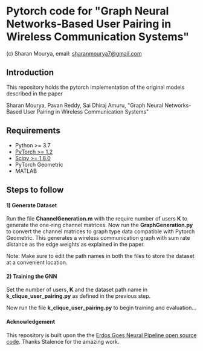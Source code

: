# Pytorch code for "Graph Neural Networks-Based User Pairing in Wireless Communication Systems"
(c) Sharan Mourya, email: sharanmourya7@gmail.com
## Introduction
This repository holds the pytorch implementation of the original models described in the paper

Sharan Mourya, Pavan Reddy, Sai Dhiraj Amuru, "Graph Neural Networks-Based User Pairing in Wireless Communication Systems"

## Requirements
- Python >= 3.7
- [PyTorch >= 1.2](https://pytorch.org/get-started/locally/)
- [Scipy >= 1.8.0](https://scipy.org/install/)
- PyTorch Geometric
- MATLAB


## Steps to follow

#### 1) Generate Dataset

Run the file **ChannelGeneration.m** with the require number of users **K** to generate the one-ring channel matrices. Now run the **GraphGeneration.py** to convert the channel matrices to graph type data compatible with Pytorch Geometric. This generates a wireless communication graph with sum rate distance as the edge weights as explained in the paper. 

Note: Make sure to edit the path names in both the files to store the dataset at a convenient location.

#### 2) Training the GNN
Set the number of users, **K** and the dataset path name in **k_clique_user_pairing.py** as defined in the previous step.

Now run the file **k_clique_user_pairing.py** to begin training and evaluation...

#### Acknowledgement
This repository is built upon the the [Erdos Goes Neural Pipeline open source code](https://github.com/Stalence/erdos_neu). Thanks Stalence for the amazing work.
